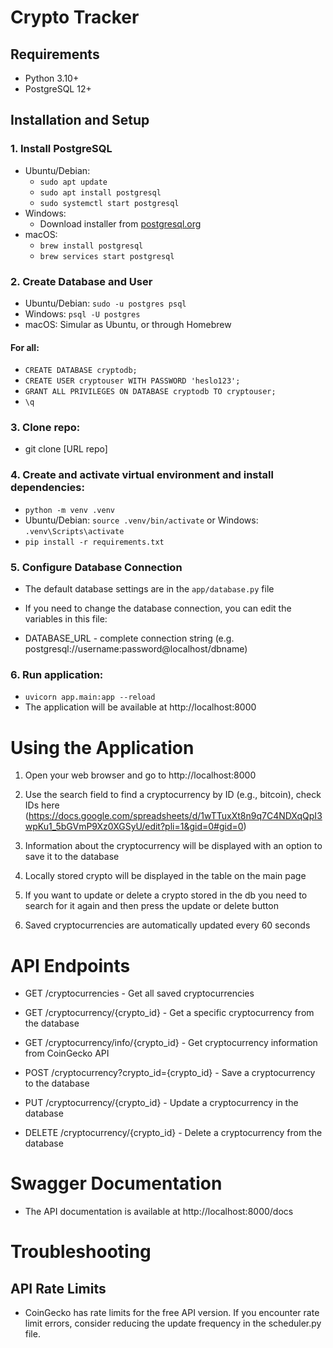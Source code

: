 # Crypto Tracker

## Requirements
- Python 3.10+
- PostgreSQL 12+

## Installation and Setup
### 1. Install PostgreSQL
   - Ubuntu/Debian:
      - `sudo apt update`
      - `sudo apt install postgresql`
      - `sudo systemctl start postgresql`
   - Windows: 
      - Download installer from [postgresql.org](https://www.postgresql.org/download/windows/)
   - macOS: 
      - `brew install postgresql` 
      - `brew services start postgresql`

### 2. Create Database and User
   - Ubuntu/Debian: `sudo -u postgres psql`
   - Windows: `psql -U postgres`
   - macOS: Simular as Ubuntu, or through Homebrew
   #### For all:
   - `CREATE DATABASE cryptodb;`
   - `CREATE USER cryptouser WITH PASSWORD 'heslo123';`
   - `GRANT ALL PRIVILEGES ON DATABASE cryptodb TO cryptouser;`
   - `\q`


### 3. Clone repo:
   - git clone [URL repo]


### 4. Create and activate virtual environment and install dependencies:
   - `python -m venv .venv`
   - Ubuntu/Debian: `source .venv/bin/activate` or Windows: `.venv\Scripts\activate`
   - `pip install -r requirements.txt`


### 5. Configure Database Connection 
   - The default database settings are in the `app/database.py` file
   - If you need to change the database connection, you can edit the variables in this file:

   - DATABASE_URL - complete connection string (e.g. postgresql://username:password@localhost/dbname)


### 6. Run application:
   - `uvicorn app.main:app --reload`
   - The application will be available at http://localhost:8000


# Using the Application
1. Open your web browser and go to http://localhost:8000

2. Use the search field to find a cryptocurrency by ID (e.g., bitcoin), check IDs here (https://docs.google.com/spreadsheets/d/1wTTuxXt8n9q7C4NDXqQpI3wpKu1_5bGVmP9Xz0XGSyU/edit?pli=1&gid=0#gid=0)

3. Information about the cryptocurrency will be displayed with an option to save it to the database

4. Locally stored crypto will be displayed in the table on the main page

5. If you want to update or delete a crypto stored in the db you need to search for it again and then press the update or delete button

6. Saved cryptocurrencies are automatically updated every 60 seconds

# API Endpoints
- GET /cryptocurrencies - Get all saved cryptocurrencies

- GET /cryptocurrency/{crypto_id} - Get a specific cryptocurrency from the database

- GET /cryptocurrency/info/{crypto_id} - Get cryptocurrency information from CoinGecko API

- POST /cryptocurrency?crypto_id={crypto_id} - Save a cryptocurrency to the database

- PUT /cryptocurrency/{crypto_id} - Update a cryptocurrency in the database

- DELETE /cryptocurrency/{crypto_id} - Delete a cryptocurrency from the database

# Swagger Documentation
- The API documentation is available at http://localhost:8000/docs

# Troubleshooting

## API Rate Limits
- CoinGecko has rate limits for the free API version. If you encounter rate limit errors, consider reducing the update frequency in the scheduler.py file.

